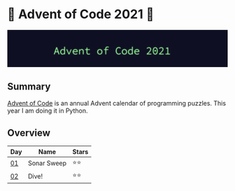 # 🎄 Advent of Code 2021 🎄

![AoC2021 logo](https://raw.githubusercontent.com/orfeasa/advent-of-code-2021/master/header.png)

## Summary

[Advent of Code](http://adventofcode.com/) is an annual Advent calendar of programming puzzles.
This year I am doing it in Python.


## Overview

| Day                                       | Name                    | Stars |
| ----------------------------------------- | ----------------------- | ------ |
| [01](https://adventofcode.com/2021/day/1) | Sonar Sweep             | ⭐⭐   |
| [02](https://adventofcode.com/2021/day/2) | Dive!                   | ⭐⭐   |
